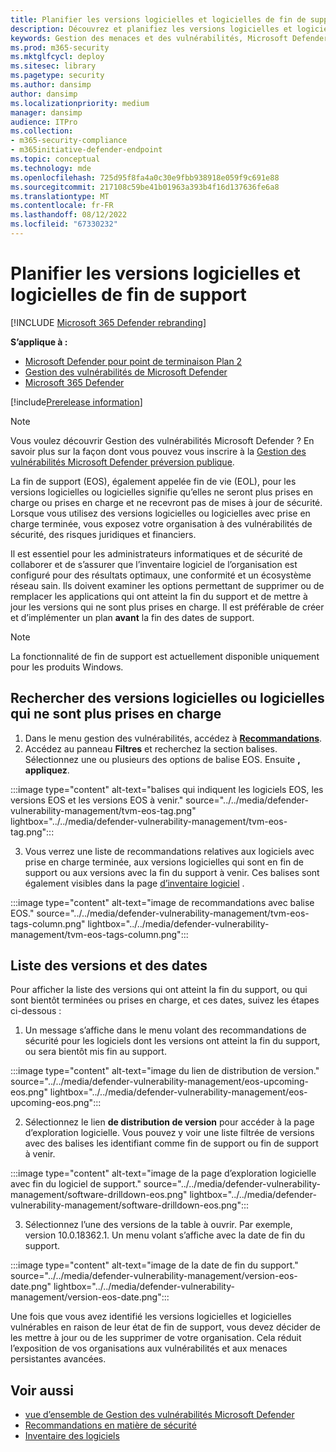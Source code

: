 ```yaml
---
title: Planifier les versions logicielles et logicielles de fin de support
description: Découvrez et planifiez les versions logicielles et logicielles qui ne sont plus prises en charge et qui ne recevront pas de mises à jour de sécurité.
keywords: Gestion des menaces et des vulnérabilités, Microsoft Defender pour point de terminaison recommandation de sécurité tvm, recommandation de cybersécurité, recommandation de sécurité actionnable, Gestion des vulnérabilités Microsoft Defender
ms.prod: m365-security
ms.mktglfcycl: deploy
ms.sitesec: library
ms.pagetype: security
ms.author: dansimp
author: dansimp
ms.localizationpriority: medium
manager: dansimp
audience: ITPro
ms.collection:
- m365-security-compliance
- m365initiative-defender-endpoint
ms.topic: conceptual
ms.technology: mde
ms.openlocfilehash: 725d95f8fa4a0c30e9fbb938918e059f9c691e88
ms.sourcegitcommit: 217108c59be41b01963a393b4f16d137636fe6a8
ms.translationtype: MT
ms.contentlocale: fr-FR
ms.lasthandoff: 08/12/2022
ms.locfileid: "67330232"
---
```

# <a name="plan-for-end-of-support-software-and-software-versions"></a>Planifier les versions logicielles et logicielles de fin de support

[!INCLUDE [Microsoft 365 Defender rebranding](../../includes/microsoft-defender.md)]

**S’applique à :**

- [Microsoft Defender pour point de terminaison Plan 2](https://go.microsoft.com/fwlink/?linkid=2154037)
- [Gestion des vulnérabilités de Microsoft Defender](index.yml)
- [Microsoft 365 Defender](https://go.microsoft.com/fwlink/?linkid=2118804)

[!include[Prerelease information](../../includes/prerelease.md)]

>[!Note]
> Vous voulez découvrir Gestion des vulnérabilités Microsoft Defender ? En savoir plus sur la façon dont vous pouvez vous inscrire à la [Gestion des vulnérabilités Microsoft Defender préversion publique](../defender-vulnerability-management/get-defender-vulnerability-management.md).

La fin de support (EOS), également appelée fin de vie (EOL), pour les versions logicielles ou logicielles signifie qu’elles ne seront plus prises en charge ou prises en charge et ne recevront pas de mises à jour de sécurité. Lorsque vous utilisez des versions logicielles ou logicielles avec prise en charge terminée, vous exposez votre organisation à des vulnérabilités de sécurité, des risques juridiques et financiers.

Il est essentiel pour les administrateurs informatiques et de sécurité de collaborer et de s’assurer que l’inventaire logiciel de l’organisation est configuré pour des résultats optimaux, une conformité et un écosystème réseau sain. Ils doivent examiner les options permettant de supprimer ou de remplacer les applications qui ont atteint la fin du support et de mettre à jour les versions qui ne sont plus prises en charge. Il est préférable de créer et d’implémenter un plan **avant** la fin des dates de support.

> [!NOTE]
> La fonctionnalité de fin de support est actuellement disponible uniquement pour les produits Windows.

## <a name="find-software-or-software-versions-that-are-no-longer-supported"></a>Rechercher des versions logicielles ou logicielles qui ne sont plus prises en charge

1. Dans le menu gestion des vulnérabilités, accédez à [**Recommandations**](tvm-security-recommendation.md).
2. Accédez au panneau **Filtres** et recherchez la section balises. Sélectionnez une ou plusieurs des options de balise EOS. Ensuite **, appliquez**.

:::image type="content" alt-text="balises qui indiquent les logiciels EOS, les versions EOS et les versions EOS à venir." source="../../media/defender-vulnerability-management/tvm-eos-tag.png" lightbox="../../media/defender-vulnerability-management/tvm-eos-tag.png":::

3. Vous verrez une liste de recommandations relatives aux logiciels avec prise en charge terminée, aux versions logicielles qui sont en fin de support ou aux versions avec la fin du support à venir. Ces balises sont également visibles dans la page [d’inventaire logiciel](tvm-software-inventory.md) .

:::image type="content" alt-text="image de recommandations avec balise EOS." source="../../media/defender-vulnerability-management/tvm-eos-tags-column.png" lightbox="../../media/defender-vulnerability-management/tvm-eos-tags-column.png":::

## <a name="list-of-versions-and-dates"></a>Liste des versions et des dates

Pour afficher la liste des versions qui ont atteint la fin du support, ou qui sont bientôt terminées ou prises en charge, et ces dates, suivez les étapes ci-dessous :

1. Un message s’affiche dans le menu volant des recommandations de sécurité pour les logiciels dont les versions ont atteint la fin du support, ou sera bientôt mis fin au support.

:::image type="content" alt-text="image du lien de distribution de version." source="../../media/defender-vulnerability-management/eos-upcoming-eos.png" lightbox="../../media/defender-vulnerability-management/eos-upcoming-eos.png":::

2. Sélectionnez le lien **de distribution de version** pour accéder à la page d’exploration logicielle. Vous pouvez y voir une liste filtrée de versions avec des balises les identifiant comme fin de support ou fin de support à venir.

:::image type="content" alt-text="image de la page d’exploration logicielle avec fin du logiciel de support." source="../../media/defender-vulnerability-management/software-drilldown-eos.png" lightbox="../../media/defender-vulnerability-management/software-drilldown-eos.png":::

3. Sélectionnez l’une des versions de la table à ouvrir. Par exemple, version 10.0.18362.1. Un menu volant s’affiche avec la date de fin du support.

:::image type="content" alt-text="image de la date de fin du support." source="../../media/defender-vulnerability-management/version-eos-date.png" lightbox="../../media/defender-vulnerability-management/version-eos-date.png":::

Une fois que vous avez identifié les versions logicielles et logicielles vulnérables en raison de leur état de fin de support, vous devez décider de les mettre à jour ou de les supprimer de votre organisation. Cela réduit l’exposition de vos organisations aux vulnérabilités et aux menaces persistantes avancées.

## <a name="related-topics"></a>Voir aussi

- [vue d’ensemble de Gestion des vulnérabilités Microsoft Defender](defender-vulnerability-management.md)
- [Recommandations en matière de sécurité](tvm-security-recommendation.md)
- [Inventaire des logiciels](tvm-software-inventory.md)
